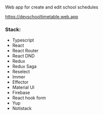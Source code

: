 Web app for create and edit school schedules

https://devschooltimetable.web.app

### Stack:
  * Typescript
  * React
  * React Router
  * React DND
  * Redux
  * Redux Saga
  * Reselect
  * Immer
  * Effector
  * Material UI
  * Firebase
  * React hook form
  * Yup
  * Notistack
